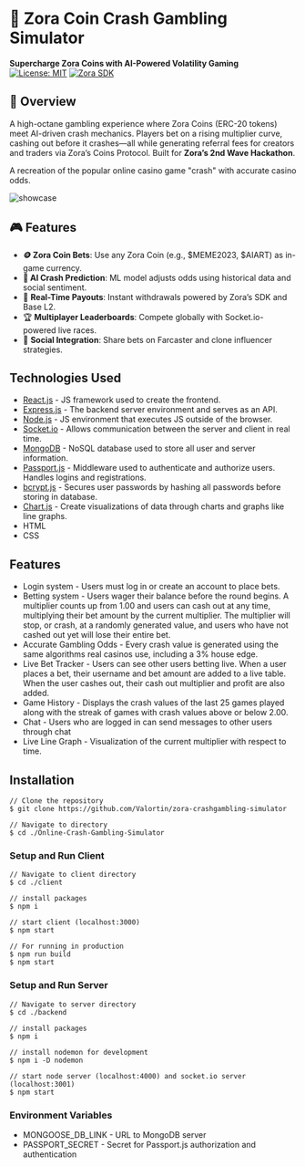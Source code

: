 # 🚀 Zora Coin Crash Gambling Simulator  
**Supercharge Zora Coins with AI-Powered Volatility Gaming**  
[![License: MIT](https://img.shields.io/badge/License-MIT-yellow.svg)](https://opensource.org/licenses/MIT) 
[![Zora SDK](https://img.shields.io/badge/Powered%20by-Zora%20SDK-000000.svg)](https://docs.zora.co/coins)  

## 🌟 Overview  

A high-octane gambling experience where Zora Coins (ERC-20 tokens) meet AI-driven crash mechanics. Players bet on a rising multiplier curve, cashing out before it crashes—all while generating referral fees for creators and traders via Zora’s Coins Protocol. Built for **Zora’s 2nd Wave Hackathon**. 

A recreation of the popular online casino game "crash" with accurate casino odds. 

![showcase](https://i.imgur.com/bpXV3zI.png)

## 🎮 Features  
- **🪙 Zora Coin Bets**: Use any Zora Coin (e.g., $MEME2023, $AIART) as in-game currency.  
- **🤖 AI Crash Prediction**: ML model adjusts odds using historical data and social sentiment.  
- 💸 **Real-Time Payouts**: Instant withdrawals powered by Zora’s SDK and Base L2.  
- 🏆 **Multiplayer Leaderboards**: Compete globally with Socket.io-powered live races.  
- 📢 **Social Integration**: Share bets on Farcaster and clone influencer strategies.  

## Technologies Used 

* [React.js](https://reactjs.org/) - JS framework used to create the frontend.
*  [Express.js](https://expressjs.com/) - The backend server environment and serves as an API.
* [Node.js](https://nodejs.org/en/) - JS environment that executes JS outside of the browser.
* [Socket.io](https://socket.io/) - Allows communication between the server and client in real time. 
* [MongoDB](https://www.mongodb.com/) - NoSQL database used to store all user and server information. 
* [Passport.js](https://www.passportjs.org/) - Middleware used to authenticate and authorize users. Handles logins and registrations.
* [bcrypt.js](https://www.npmjs.com/package/bcrypt) - Secures user passwords by hashing all passwords before storing in database. 
* [Chart.js](https://www.chartjs.org/) - Create visualizations of data through charts and graphs like line graphs. 
* HTML
* CSS

## Features
* Login system - Users must log in or create an account to place bets. 
* Betting system - Users wager their balance before the round begins. A multiplier counts up from 1.00 and users can cash out at any time, multiplying their bet amount by the current multiplier. The multiplier will stop, or crash, at a randomly generated value, and users who have not cashed out yet will lose their entire bet. 
* Accurate Gambling Odds - Every crash value is generated using the same algorithms real casinos use, including a 3% house edge. 
* Live Bet Tracker - Users can see other users betting live. When a user places a bet, their username and bet amount are added to a live table. When the user cashes out, their cash out multiplier and profit are also added. 
* Game History - Displays the crash values of the last 25 games played along with the streak of games with crash values above or below 2.00. 
* Chat - Users who are logged in can send messages to other users through chat 
* Live Line Graph - Visualization of the current multiplier with respect to time. 

## Installation 
    // Clone the repository
    $ git clone https://github.com/Valortin/zora-crashgambling-simulator
    
    // Navigate to directory
    $ cd ./Online-Crash-Gambling-Simulator

### Setup and Run Client

    // Navigate to client directory 
    $ cd ./client
    
    // install packages
    $ npm i 
    
    // start client (localhost:3000)
    $ npm start
    
    // For running in production
    $ npm run build
    $ npm start

### Setup and Run Server

    // Navigate to server directory 
    $ cd ./backend
    
    // install packages
    $ npm i 
    
    // install nodemon for development
    $ npm i -D nodemon
    
    // start node server (localhost:4000) and socket.io server (localhost:3001) 
    $ npm start 

### Environment Variables 
* MONGOOSE_DB_LINK - URL to MongoDB server 
* PASSPORT_SECRET -  Secret for Passport.js authorization and authentication 
